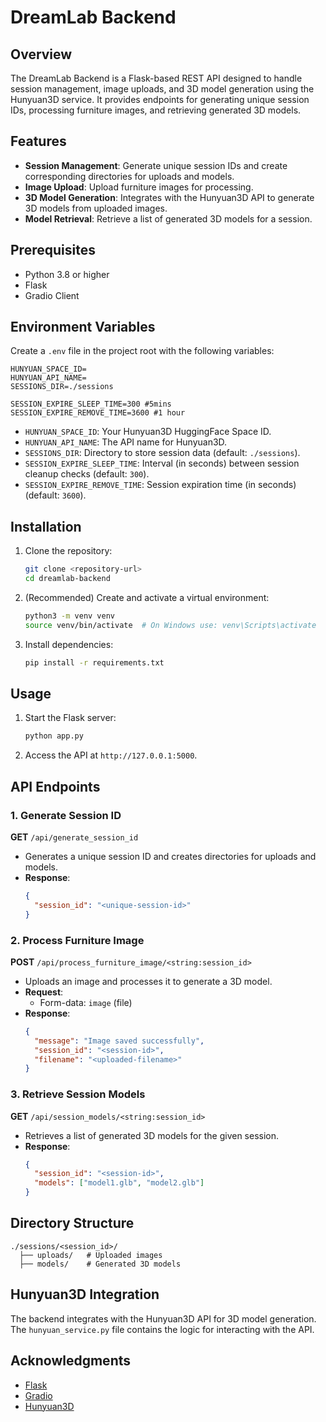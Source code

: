 # DreamLab Backend

## Overview
The DreamLab Backend is a Flask-based REST API designed to handle session management, image uploads, and 3D model generation using the Hunyuan3D service. It provides endpoints for generating unique session IDs, processing furniture images, and retrieving generated 3D models.

## Features
- **Session Management**: Generate unique session IDs and create corresponding directories for uploads and models.
- **Image Upload**: Upload furniture images for processing.
- **3D Model Generation**: Integrates with the Hunyuan3D API to generate 3D models from uploaded images.
- **Model Retrieval**: Retrieve a list of generated 3D models for a session.

## Prerequisites
- Python 3.8 or higher
- Flask
- Gradio Client

## Environment Variables

Create a `.env` file in the project root with the following variables:

```
HUNYUAN_SPACE_ID=
HUNYUAN_API_NAME=
SESSIONS_DIR=./sessions

SESSION_EXPIRE_SLEEP_TIME=300 #5mins
SESSION_EXPIRE_REMOVE_TIME=3600 #1 hour
```

- `HUNYUAN_SPACE_ID`: Your Hunyuan3D HuggingFace Space ID.
- `HUNYUAN_API_NAME`: The API name for Hunyuan3D.
- `SESSIONS_DIR`: Directory to store session data (default: `./sessions`).
- `SESSION_EXPIRE_SLEEP_TIME`: Interval (in seconds) between session cleanup checks (default: `300`).
- `SESSION_EXPIRE_REMOVE_TIME`: Session expiration time (in seconds)(default: `3600`).

## Installation
1. Clone the repository:
   ```bash
   git clone <repository-url>
   cd dreamlab-backend
   ```
2. (Recommended) Create and activate a virtual environment:
   ```bash
   python3 -m venv venv
   source venv/bin/activate  # On Windows use: venv\Scripts\activate
   ```
3. Install dependencies:
   ```bash
   pip install -r requirements.txt
   ```

## Usage
1. Start the Flask server:
   ```bash
   python app.py
   ```
2. Access the API at `http://127.0.0.1:5000`.

## API Endpoints
### 1. Generate Session ID
**GET** `/api/generate_session_id`
- Generates a unique session ID and creates directories for uploads and models.
- **Response**:
  ```json
  {
    "session_id": "<unique-session-id>"
  }
  ```

### 2. Process Furniture Image
**POST** `/api/process_furniture_image/<string:session_id>`
- Uploads an image and processes it to generate a 3D model.
- **Request**:
  - Form-data: `image` (file)
- **Response**:
  ```json
  {
    "message": "Image saved successfully",
    "session_id": "<session-id>",
    "filename": "<uploaded-filename>"
  }
  ```

### 3. Retrieve Session Models
**GET** `/api/session_models/<string:session_id>`
- Retrieves a list of generated 3D models for the given session.
- **Response**:
  ```json
  {
    "session_id": "<session-id>",
    "models": ["model1.glb", "model2.glb"]
  }
  ```

## Directory Structure
```
./sessions/<session_id>/
  ├── uploads/   # Uploaded images
  ├── models/    # Generated 3D models
```

## Hunyuan3D Integration
The backend integrates with the Hunyuan3D API for 3D model generation. The `hunyuan_service.py` file contains the logic for interacting with the API.

## Acknowledgments
- [Flask](https://flask.palletsprojects.com/)
- [Gradio](https://gradio.app/)
- [Hunyuan3D](https://huggingface.co/spaces/tencent/Hunyuan3D-2)